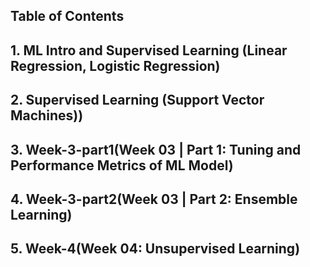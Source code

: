 ## Table of Contents
## 1. ML Intro and Supervised Learning (Linear Regression, Logistic Regression)
## 2. Supervised Learning (Support Vector Machines))
## 3. Week-3-part1(Week 03 | Part 1: Tuning and Performance Metrics of ML Model)
## 4. Week-3-part2(Week 03 | Part 2: Ensemble Learning)
## 5. Week-4(Week 04: Unsupervised Learning)


